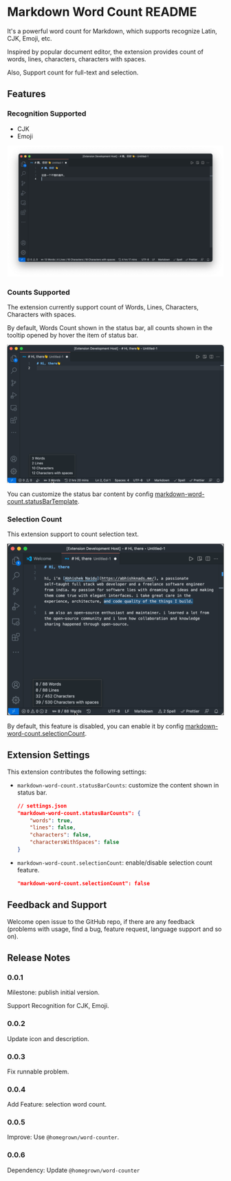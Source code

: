 # Markdown Word Count README

It's a powerful word count for Markdown, which supports recognize Latin, CJK, Emoji, etc.

Inspired by popular document editor, the extension provides count of words, lines, characters, characters with spaces.

Also, Support count for full-text and selection.

## Features

### Recognition Supported

- CJK
- Emoji

![Support CJK and Emoji](./screenshots/CJK.png)

### Counts Supported

The extension currently support count of Words, Lines, Characters, Characters with spaces.

By default, Words Count shown in the status bar, all counts shown in the tooltip opened by hover the item of status bar.

![Default Effect](./screenshots/tooltip.png)

You can customize the status bar content by config [markdown-word-count.statusBarTemplate](#extension-settings).

### Selection Count

This extension support to count selection text.

![Selection Count](./screenshots/selection.png)

By default, this feature is disabled, you can enable it by config [markdown-word-count.selectionCount](#extension-settings).

## Extension Settings

This extension contributes the following settings:

- `markdown-word-count.statusBarCounts`: customize the content shown in status bar.

  ```json
  // settings.json
  "markdown-word-count.statusBarCounts": {
      "words": true,
      "lines": false,
      "characters": false,
      "charactersWithSpaces": false
  }
  ```

- `markdown-word-count.selectionCount`: enable/disable selection count feature.

  ```json
  "markdown-word-count.selectionCount": false
  ```

## Feedback and Support

Welcome open issue to the GitHub repo, if there are any feedback (problems with usage, find a bug, feature request, language support and so on).

## Release Notes

### 0.0.1

Milestone: publish initial version.

Support Recognition for CJK, Emoji.

### 0.0.2

Update icon and description.

### 0.0.3

Fix runnable problem.

### 0.0.4

Add Feature: selection word count.

### 0.0.5

Improve: Use `@homegrown/word-counter`.

### 0.0.6

Dependency: Update `@homegrown/word-counter`
